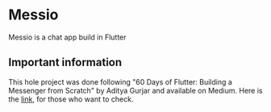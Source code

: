 # Messio

Messio is a chat app build in Flutter

## Important information

This hole project was done following "60 Days of Flutter: Building a Messenger from Scratch" by Aditya Gurjar and available on Medium. Here is the [link](https://medium.com/@adityadroid/60-days-of-flutter-building-a-messenger-from-scratch-ab2c89e1fd0f), for those who want to check.
